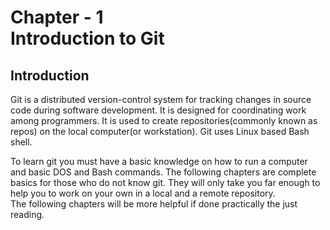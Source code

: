 # Chapter - 1 <br> Introduction to Git
## Introduction <br>
  Git is a distributed version-control system for tracking changes in source code during software development. It is designed for coordinating work among programmers. It is used to create repositories(commonly known as repos) on the local computer(or workstation). Git uses Linux based Bash shell. <br>

To learn git you must have a basic knowledge on how to run a computer and basic DOS and Bash commands.
The following chapters are complete basics for those who do not know git. They will only take you far enough to help you to work on your own in a local and a remote repository.<br>
The following chapters will be more helpful if done practically the just reading.
